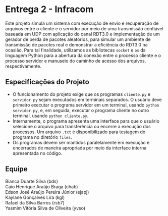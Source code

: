 # Entrega 2 - Infracom

Este projeto simula um sistema com execução de envio e recuperação de arquivos entre o cliente e o servidor por meio de uma transmissão confiável baseada em UDP com aplicação do canal RDT3.0 e implementação de um gerador de perda de pacotes aleatórios, para simular um ambiente de transmissão de pacotes real e demonstrar a eficiência do RDT3.0 na ocasião. Para tal finalidade, utilizamos as bibliotecas `socket` e `os` da linguagem Python para a abertura da conexão entre o processo cliente e o processo servidor e manuseio do caminho de acesso dos arquivos, respectivamente.

## Especificações do Projeto

- O funcionamento do projeto exige que os programas `cliente.py` e `servidor.py` sejam executados em terminais separados. O usuário deve primeiro executar o programa servidor em um terminal, usando `python servidor.py`, e, em seguida, executar o programa cliente no outro terminal, usando `python cliente.py`.
- Internamente, o programa apresenta uma interface para que o usuário selecione o arquivo para transferência ou  encerre a execução dos processos. Um arquivo `.txt` é disponibilizado para testagem do programa no diretório `files`.
-  Os programas devem ser mantidos paralelamente em execução e encerrados de maneira apropriada por meio da interface interna apresentada no código.

## Equipe
Bianca Duarte Silva (bds) \
Caio Henrique Araújo Braga (chab) \
Edson José Araújo Pereira Júnior (ejapj) \
Kaylane Gonçalves Lira (kgl) \
Rafael da Silva Barros (rsb7) \
Yasmim Vitória Silva de Oliveira (yvso)
